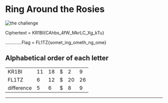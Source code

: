 # Ring Around the Rosies 

![the challenge](https://github.com/user-attachments/assets/1504b573-4c7d-4112-8ceb-8324d6ab9e2f)

Ciphertext = KR1BI{CAhbs_4fW_MkrLC_Xg_kTu}

.............Flag =  FL1TZ{somet_ing_ometh_ng_ome}

## Alphabetical order of each letter
|            |      |      |      |      |      |
|------------|------|------|------|------|------|
| KR1BI      |  11  |  18  |  $   |  2   |  9   |
| FL1TZ      |  6   |  12  |  $   |  20  |  26  |
| difference |  5   |  6   |  $   |  8   |  9   |

***

